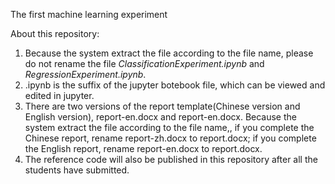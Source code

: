 The first machine learning experiment

About this repository:

1. Because the system extract the file according to the file name, please do not rename the file *ClassificationExperiment.ipynb* and *RegressionExperiment.ipynb*.
2. .ipynb is the suffix of the jupyter botebook file, which can be viewed and edited in jupyter.
3. There are two versions of the report template(Chinese version and English version), report-en.docx and report-en.docx. Because the system extract the file according to the file name,, if you complete the Chinese report, rename report-zh.docx to report.docx; if you complete the English report, rename report-en.docx to report.docx.
4. The reference code will also be published in this repository after all the students have submitted.

